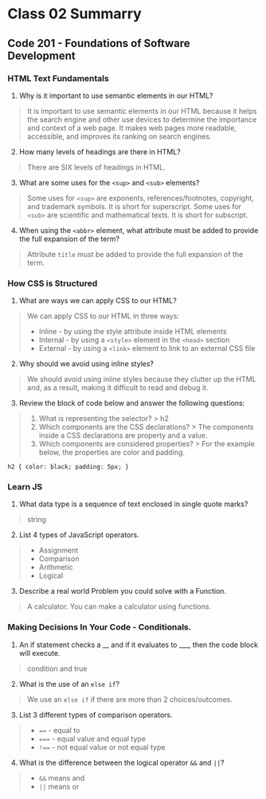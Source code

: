 # Class 02 Summarry
## Code 201 - Foundations of Software Development

### HTML Text Fundamentals
1. Why is it important to use semantic elements in our HTML?
  > It is important to use semantic elements in our HTML because it helps the search engine and other use devices to determine the importance and context of a web page. It makes web pages more readable, accessible, and improves its ranking on search engines.
2. How many levels of headings are there in HTML?
  > There are SIX levels of headings in HTML.
3. What are some uses for the `<sup>` and `<sub>` elements?
  > Some uses for `<sup>` are exponents, references/footnotes, copyright, and trademark symbols. It is short for superscript.
  > Some uses for `<sub>` are scientific and mathematical texts. It is short for subscript.
4. When using the `<abbr>` element, what attribute must be added to provide the full expansion of the term?
  > Attribute `title` must be added to provide the full expansion of the term.

### How CSS is Structured
1. What are ways we can apply CSS to our HTML?
  > We can apply CSS to our HTML in three ways:
  > * Inline - by using the style attribute inside HTML elements
  > * Internal - by using a `<style>` element in the `<head>` section
  > * External - by using a `<link>` element to link to an external CSS file
2. Why should we avoid using inline styles?
  > We should avoid using inline styles because they clutter up the HTML and, as a result, making it difficult to read and debug it.
3. Review the block of code below and answer the following questions:
  > 1. What is representing the selector?
    > h2
  > 2. Which components are the CSS declarations?
    > The components inside a CSS declarations are property and a value.
  > 3. Which components are considered properties?
    > For the example below, the properties are color and padding.

  `h2 {
    color: black;
    padding: 5px;
  }`

### Learn JS
1. What data type is a sequence of text enclosed in single quote marks?
  > string
2. List 4 types of JavaScript operators.
  > * Assignment
  > * Comparison
  > * Arithmetic
  > * Logical
3. Describe a real world Problem you could solve with a Function.
  > A calculator. You can make a calculator using functions.

### Making Decisions In Your Code - Conditionals.
1. An if statement checks a __ and if it evaluates to ___, then the code block will execute.
  > condition and true
2. What is the use of an `else if`?
  > We use an `else if` if there are more than 2 choices/outcomes.
3. List 3 different types of comparison operators.
  > * `==` - equal to
  > * `===` - equal value and equal type
  > * `!==` - not equal value or not equal type
4. What is the difference between the logical operator `&&` and `||`?
  > * `&&` means and
  > * `||` means or
